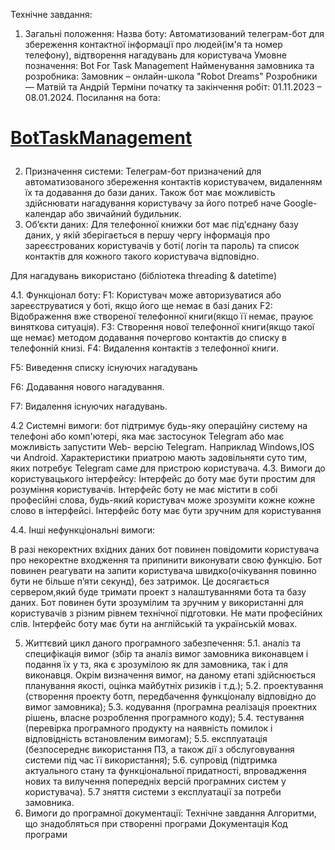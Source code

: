 Технічне завдання:
1. Загальні положення: 
Назва боту: Автоматизований телеграм-бот для збереження контактної інформації про людей(ім'я та номер телефону), відтворення нагадувань для користувача
Умовне позначення: Bot For Task Management
Найменування замовника та розробника: 
Замовник – онлайн-школа "Robot Dreams"
Розробники — Матвій та Андрій
Терміни початку та закінчення робіт: 01.11.2023 – 08.01.2024.
Посилання на бота:
# <p><a href="https://theblowest.github.io/bilokin.github.io/" class="btn btn-link">BotTaskManagement</a></p>
2. Призначення системи: Телеграм-бот призначений для автоматизованого збереження контактів користувачем, видаленням їх та додавання до бази даних. Також бот має можливість здійснювати нагадування користувачу за його потреб наче Google-календар або звичайний будильник.
3. Об’єкти даних: 
Для телефонної книжки бот має під'єднану базу даних, у якій зберігається в першу чергу інформація про зареєстрованих користувачів у боті( логін та пароль) та список контактів для кожного такого користувача відповідно. 

Для нагадувань використано (бібліотека threading & datetime)

4.1. Функціонал боту:
F1: Користувач може авторизуватися або зареєструватися у боті, якщо його ще немає в базі даних
F2: Відображення вже створеної телефонної книги(якщо її немає, прауює виняткова ситуація).
F3: Створення нової телефонної книги(якщо такої ще немає) методом додавання почергово контактів до списку в телефонній книзі.
F4: Видалення контактів з телефонної книги. 

F5: Виведення списку існуючих нагадувань

F6: Додавання нового нагадування.


F7: Видалення існуючих нагадувань.

4.2 Системні вимоги: бот підтримує будь-яку операційну систему на телефоні або комп'ютері, яка має застосунок Telegram або має можливість запустити Web- версію Telegram. Наприклад Windows,IOS чи Android. Характеристики приатрою мають задовільняти суто тим, яких потребує Telegram саме для пристрою користувача.
4.3. Вимоги до користувацького інтерфейсу: 
Інтерфейс до боту має бути простим для розуміння користувачів. Інтерфейс боту не має містити в собі професійні слова, будь-який користувач може зрозуміти кожне кожне слово в інтерфейсі. 
Інтерфейс боту має бути зручним для користування

4.4. Інші нефункціональні вимоги:


В разі некоректних вхідних даних бот повинен повідомити користувача про некоректне входження та припинити виконувати свою функцію. 
Бот повинен реагувати на запити користувача швидко(очікування повинно бути не більше п’яти секунд), без затримок. Це досягається сервером,який буде тримати проект з налаштуваннями бота та базу даних.
Бот повинен бути зрозумілим та зручним у використанні для користувачів з різним рівнем технічної підготовки. Не мати професійних слів.
Інтерфейс боту має бути на англійській та українській мовах.


5. Життєвий цикл даного програмного забезпечення:
            5.1. аналіз та специфікація вимог (збір та аналіз вимог замовника виконавцем і подання їх у тз, яка є зрозумілою як для замовника, так і для виконавця. Окрім визначення вимог, на даному етапі здійснюється планування якості, оцінка майбутніх ризиків і т.д.); 
            5.2. проектування (створення проекту ботп, передбачення функціоналу відповідно до вимог замовника); 
            5.3. кодування (програмна реалізація проектних рішень, власне розроблення програмного коду); 
            5.4. тестування (перевірка програмного продукту на наявність помилок і відповідність встановленим вимогам); 
            5.5. експлуатація (безпосереднє використання ПЗ, а також дії з обслуговування системи під час її використання); 
            5.6. супровід (підтримка актуального стану та функціональної придатності, впровадження нових та вилучення попередніх версій програмних систем у користувача). 
            5.7 зняття системи з експлуатації за потреби замовника.
6. Вимоги до програмної документації:
   Технічне завдання
   Алгоритми, що знадобляться при створенні програми
   Документація
   Код програми